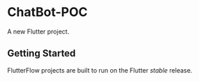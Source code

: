 # ChatBot-POC

A new Flutter project.

## Getting Started

FlutterFlow projects are built to run on the Flutter _stable_ release.
